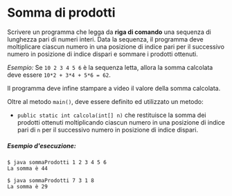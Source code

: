 # Somma di prodotti

Scrivere un programma che legga da **riga di comando** una sequenza di lunghezza pari di numeri interi. Data la sequenza, il programma deve moltiplicare ciascun numero in una posizione di indice pari per il successivo numero in posizione di indice dispari e sommare i prodotti ottenuti. 

*Esempio:* Se `10 2 3 4 5 6` è la sequenza letta, allora la somma calcolata deve essere `10*2 + 3*4 + 5*6 = 62`.

Il programma deve infine stampare a video il valore della somma calcolata.
 
Oltre al metodo `main()`, deve essere definito ed utilizzato un metodo:
* `public static int calcola(int[] n)` che restituisce la somma dei prodotti ottenuti moltiplicando ciascun numero in una posizione di indice pari di `n` per il successivo numero in posizione di indice dispari.

##### Esempio d'esecuzione:

```text
$ java sommaProdotti 1 2 3 4 5 6
La somma è 44

$ java sommaProdotti 7 3 1 8
La somma è 29
```
